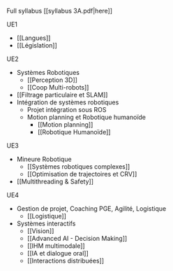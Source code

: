 Full syllabus [[syllabus 3A.pdf|here]]

UE1
- [[Langues]]
- [[Législation]]

UE2
- Systèmes Robotiques
	- [[Perception 3D]]
	- [[Coop Multi-robots]]
- [[Filtrage particulaire et SLAM]]
- Intégration de systèmes robotiques
	- Projet intégration sous ROS
	- Motion planning et Robotique humanoïde
		- [[Motion planning]]
		- [[Robotique Humanoïde]]

UE3
- Mineure Robotique
	- [[Systèmes robotiques complexes]]
	- [[Optimisation de trajectoires et CRV]]
- [[Multithreading & Safety]]

UE4
- Gestion de projet, Coaching PGE, Agilité, Logistique
	- [[Logistique]]
- Systèmes interactifs
	- [[Vision]]
	- [[Advanced AI - Decision Making]]
	- [[IHM multimodale]]
	- [[IA et dialogue oral]]
	- [[Interactions distribuées]]